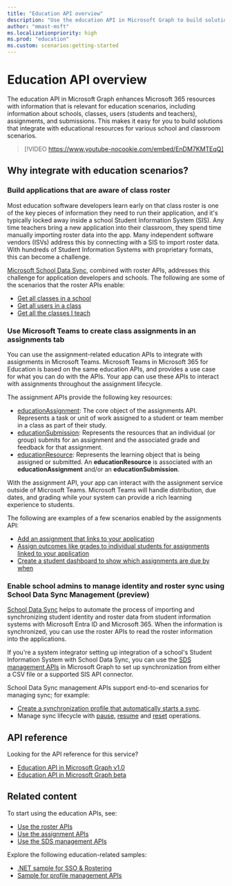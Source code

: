 ```yaml
---
title: "Education API overview"
description: "Use the education API in Microsoft Graph to build solutions that integrate with educational resources for classroom scenarios such as rosters and assignments."
author: "mmast-msft"
ms.localizationpriority: high
ms.prod: "education"
ms.custom: scenarios:getting-started
---
```


# Education API overview

The education API in Microsoft Graph enhances Microsoft 365 resources with information that is relevant for education scenarios, including information about schools, classes, users (students and teachers), assignments, and submissions. This makes it easy for you to build solutions that integrate with educational resources for various school and classroom scenarios.

> [!VIDEO https://www.youtube-nocookie.com/embed/EnDM7KMTEqQ]

## Why integrate with education scenarios?

### Build applications that are aware of class roster

Most education software developers learn early on that class roster is one of the key pieces of information they need to run their application, and it's typically locked away inside a school Student Information System (SIS). Any time teachers bring a new application into their classroom, they spend time manually importing roster data into the app. Many independent software vendors (ISVs) address this by connecting with a SIS to import roster data. With hundreds of Student Information Systems with proprietary formats, this can become a challenge.

[Microsoft School Data Sync](https://sds.microsoft.com/), combined with roster APIs, addresses this challenge for application developers and schools. The following are some of the scenarios that the roster APIs enable:

- [Get all classes in a school](/graph/api/educationschool-list-classes)
- [Get all users in a class](/graph/api/educationclass-list-members)
- [Get all the classes I teach](/graph/api/educationuser-list-classes)


### Use Microsoft Teams to create class assignments in an assignments tab

You can use the assignment-related education APIs to integrate with assignments in Microsoft Teams. Microsoft Teams in Microsoft 365 for Education is based on the same education APIs, and provides a use case for what you can do with the APIs. Your app can use these APIs to interact with assignments throughout the assignment lifecycle.

The assignment APIs provide the following key resources:

- [educationAssignment](/graph/api/resources/educationassignment): The core object of the assignments API. Represents a task or unit of work assigned to a student or team member in a class as part of their study.
- [educationSubmission](/graph/api/resources/educationsubmission): Represents the resources that an individual (or group) submits for an assignment and the associated grade and feedback for that assignment.
- [educationResource](/graph/api/resources/educationresource): Represents the learning object that is being assigned or submitted. An **educationResource** is associated with an **educationAssignment** and/or an **educationSubmission**.

With the assignment API, your app can interact with the assignment service outside of Microsoft Teams. Microsoft Teams will handle distribution, due dates, and grading while your system can provide a rich learning experience to students.

The following are examples of a few scenarios enabled by the assignments API:

- [Add an assignment that links to your application](/graph/api/educationclass-post-assignments) 
- [Assign outcomes like grades to individual students for assignments linked to your application](/graph/api/educationoutcome-update)
- [Create a student dashboard to show which assignments are due by when](/graph/api/educationclass-list-assignments)

### Enable school admins to manage identity and roster sync using School Data Sync Management (preview)

[School Data Sync](https://sds.microsoft.com/) helps to automate the process of importing and synchronizing student identity and roster data from student information systems with Microsoft Entra ID and Microsoft 365. When the information is synchronized, you can use the roster APIs to read the roster information into the applications. 

If you're a system integrator setting up integration of a school's Student Information System with School Data Sync, you can use the [SDS management APIs](/graph/api/resources/educationsynchronizationprofile) in Microsoft Graph to set up synchronization from either a CSV file or a supported SIS API connector.

School Data Sync management APIs support end-to-end scenarios for managing sync; for example:

- [Create a synchronization profile that automatically starts a sync](/graph/api/educationsynchronizationprofile-post).
- Manage sync lifecycle with [pause](/graph/api/educationsynchronizationprofile-pause), [resume](/graph/api/educationsynchronizationprofile-resume) and [reset](/graph/api/educationsynchronizationprofile-reset) operations.

## API reference

Looking for the API reference for this service?

- [Education API in Microsoft Graph v1.0](/graph/api/resources/education-overview?view=graph-rest-1.0&preserve-view=true)
- [Education API in Microsoft Graph beta](/graph/api/resources/education-overview?view=graph-rest-beta&preserve-view=true)

## Related content

To start using the education APIs, see:
- [Use the roster APIs](/graph/api/resources/education-overview)
- [Use the assignment APIs](/graph/api/resources/educationassignment)
- [Use the SDS management APIs](/graph/api/resources/educationsynchronizationprofile)

Explore the following education-related samples:
- [.NET sample for SSO & Rostering](https://github.com/OfficeDev/O365-EDU-AspNetMVC-Samples)
- [Sample for profile management APIs](https://github.com/OfficeDev/O365-EDU-SDS-AspNetMVC-Samples)

